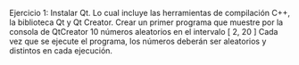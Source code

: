 
Ejercicio 1:
Instalar Qt. Lo cual incluye las herramientas de compilación C++, la biblioteca Qt y Qt Creator.
Crear un primer programa que muestre por la consola de QtCreator 10 números aleatorios en el intervalo [ 2, 20 ]
Cada vez que se ejecute el programa, los números deberán ser aleatorios y distintos en cada ejecución.
